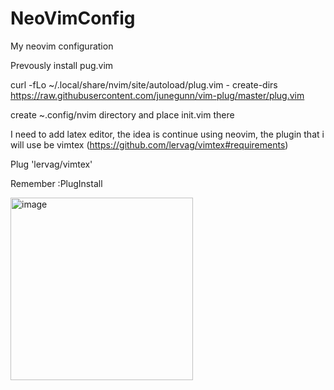 # NeoVimConfig


My neovim configuration

Prevously install pug.vim

curl -fLo ~/.local/share/nvim/site/autoload/plug.vim - create-dirs \
 https://raw.githubusercontent.com/junegunn/vim-plug/master/plug.vim


create ~.config/nvim directory and place init.vim there


I need to add latex editor, the idea is continue using neovim, the plugin that i will use be vimtex (https://github.com/lervag/vimtex#requirements)

Plug 'lervag/vimtex'

Remember :PlugInstall

<img width="292" alt="image" src="https://user-images.githubusercontent.com/16138308/167305571-c751b81b-5275-4003-bb50-96354af2247a.png">
